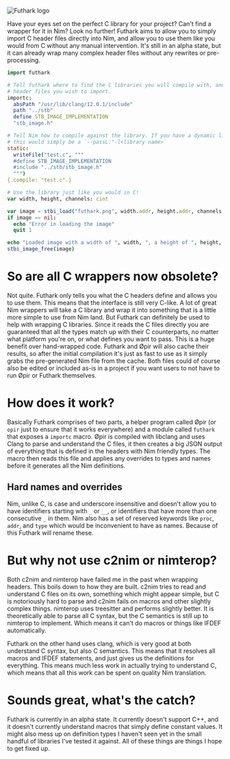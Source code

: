 ![Futhark logo](https://github.com/PMunch/futhark/blob/master/futhark.png)

Have your eyes set on the perfect C library for your project? Can't find a
wrapper for it in Nim? Look no further! Futhark aims to allow you to simply
import C header files directly into Nim, and allow you to use them like you
would from C without any manual intervention. It's still in an alpha state, but
it can already wrap many complex header files without any rewrites or
pre-processing.

```nim
import futhark

# Tell futhark where to find the C libraries you will compile with, and what
# header files you wish to import.
importc:
  absPath "/usr/lib/clang/12.0.1/include"
  path "../stb"
  define STB_IMAGE_IMPLEMENTATION
  "stb_image.h"

# Tell Nim how to compile against the library. If you have a dynamic library
# this would simply be a `--passL:"-l<library name>`
static:
  writeFile("test.c", """
  #define STB_IMAGE_IMPLEMENTATION
  #include "../stb/stb_image.h"
  """)
{.compile: "test.c".}

# Use the library just like you would in C!
var width, height, channels: cint

var image = stbi_load("futhark.png", width.addr, height.addr, channels.addr, STBI_default.cint)
if image == nil:
  echo "Error in loading the image"
  quit 1

echo "Loaded image with a width of ", width, ", a height of ", height, " and ", channels, " channels"
stbi_image_free(image)
```

# So are all C wrappers now obsolete?
Not quite. Futhark only tells you what the C headers define and allows you to
use them. This means that the interface is still very C-like. A lot of great
Nim wrappers will take a C library and wrap it into something that is a little
more simple to use from Nim land. But Futhark can definitely be used to help
with wrapping C libraries. Since it reads the C files directly you are
guaranteed that all the types match up with their C counterparts, no matter
what platform you're on, or what defines you want to pass. This is a huge
benefit over hand-wrapped code. Futhark and Øpir will also cache their results,
so after the initial compilation it's just as fast to use as it simply grabs
the pre-generated Nim file from the cache. Both files could of course also be
edited or included as-is in a project if you want users to not have to run Øpir
or Futhark themselves.

# How does it work?
Basically Futhark comprises of two parts, a helper program called Øpir (or
`opir` just to ensure that it works everywhere) and a module called `futhark`
that exposes a `importc` macro. Øpir is compiled with libclang and uses Clang
to parse and understand the C files, it then creates a big JSON output of
everything that is defined in the headers with Nim friendly types. The macro
then reads this file and applies any overrides to types and names before it
generates all the Nim definitions.

## Hard names and overrides
Nim, unlike C, is case and underscore insensitive and doesn't allow you to have
identifiers starting with `_` or `__`, or identifiers that have more than one
consecutive `_` in them. Nim also has a set of reserved keywords like `proc`,
`addr`, and `type` which would be inconvenient to have as names. Because of
this Futhark will rename these.

# But why not use c2nim or nimterop?
Both c2nim and nimterop have failed me in the past when wrapping headers. This
boils down to how they are built. c2nim tries to read and understand C files
on its own, something which might appear simple, but C is notoriously hard to
parse and c2nim fails on macros and other slightly complex things. nimterop
uses treesitter and performs slightly better. It is theoretically able to parse
all C syntax, but the C semantics is still up to nimterop to implement. Which
means it can't do macros or things like IFDEF automatically.

Futhark on the other hand uses clang, which is very good at both understand C
syntax, but also C semantics. This means that it resolves all macros and IFDEF
statements, and just gives us the definitions for everything. This means much
less work in actually trying to understand C, which means that all this work
can be spent on quality Nim translation.

# Sounds great, what's the catch?
Futhark is currently in an alpha state. It currently doesn't support C++, and
it doesn't currently understand macros that simply define constant values. It
might also mess up on definition types I haven't seen yet in the small handful
of libraries I've tested it against. All of these things are things I hope to
get fixed up.
